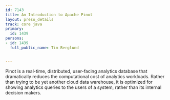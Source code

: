 ---
id: 7143
title: An Introduction to Apache Pinot
layout: preso_details
track: core java
primary:
  id: 1439
persons:
- id: 1439
  full_public_name: Tim Berglund

---
Pinot is a real-time, distributed, user-facing analytics database that dramatically reduces the computational cost of analytics workloads. Rather than trying to be yet another cloud data warehouse, it is optimized for showing analytics queries to the users of a system, rather than its internal decision makers.